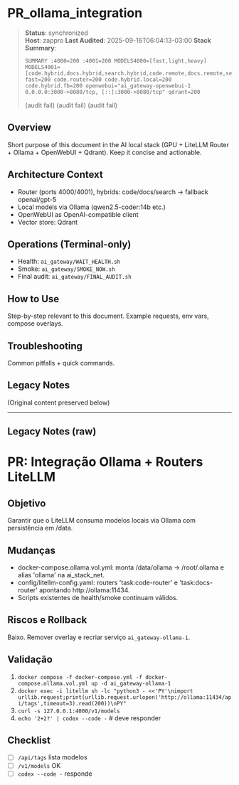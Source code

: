 # PR_ollama_integration

> **Status**: synchronized  
> **Host**: zappro
> **Last Audited**: 2025-09-16T06:04:13-03:00
> **Stack Summary**:  
> ```
> SUMMARY :4000=200 :4001=200 MODELS4000=[fast,light,heavy] MODELS4001=[code.hybrid,docs.hybrid,search.hybrid,code.remote,docs.remote,search.remote,code.router,docs.router,search.router,openai.gpt5] fast=200 code.router=200 code.hybrid.local=200 code.hybrid.fb=200 openwebui="ai_gateway-openwebui-1	0.0.0.0:3000->8080/tcp, [::]:3000->8080/tcp" qdrant=200
> ```
> (audit fail)
> (audit fail)
> (audit fail)

## Overview
Short purpose of this document in the AI local stack (GPU + LiteLLM Router + Ollama + OpenWebUI + Qdrant). Keep it concise and actionable.

## Architecture Context
- Router (ports 4000/4001), hybrids: code/docs/search → fallback openai/gpt-5  
- Local models via Ollama (qwen2.5-coder:14b etc.)
- OpenWebUI as OpenAI-compatible client  
- Vector store: Qdrant

## Operations (Terminal-only)
- Health: `ai_gateway/WAIT_HEALTH.sh`  
- Smoke: `ai_gateway/SMOKE_NOW.sh`  
- Final audit: `ai_gateway/FINAL_AUDIT.sh`

## How to Use
Step-by-step relevant to this document. Example requests, env vars, compose overlays.

## Troubleshooting
Common pitfalls + quick commands.

## Legacy Notes
(Original content preserved below)

----
## Legacy Notes (raw)

# PR: Integração Ollama + Routers LiteLLM

## Objetivo
Garantir que o LiteLLM consuma modelos locais via Ollama com persistência em /data.

## Mudanças
- docker-compose.ollama.vol.yml: monta /data/ollama -> /root/.ollama e alias 'ollama' na ai_stack_net.
- config/litellm-config.yaml: routers 'task:code-router' e 'task:docs-router' apontando http://ollama:11434.
- Scripts existentes de health/smoke continuam válidos.

## Riscos e Rollback
Baixo. Remover overlay e recriar serviço `ai_gateway-ollama-1`.

## Validação
1. `docker compose -f docker-compose.yml -f docker-compose.ollama.vol.yml up -d ai_gateway-ollama-1`
2. `docker exec -i litellm sh -lc "python3 - <<'PY'\nimport urllib.request;print(urllib.request.urlopen('http://ollama:11434/api/tags',timeout=3).read(200))\nPY"`
3. `curl -s 127.0.0.1:4000/v1/models`
4. `echo '2+2?' | codex --code -`  # deve responder

## Checklist
- [ ] `/api/tags` lista modelos
- [ ] `/v1/models` OK
- [ ] `codex --code -` responde
